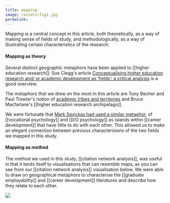 ```yaml
---
title: mapping
image: /assets/fig1.jpg
permalink: 
---
```

Mapping is a central concept in this article, both theoretically, as a way of making sense of fields of study, and methodologically, as a way of illustrating certain characteristics of the research. 

#### Mapping as theory
Several distinct geographic metaphors have been applied to [[higher education research]]: Sue Clegg's article [Conceptualising higher education research and/
or academic development as ‘fields’: a critical analysis](https://doi.org/10.1080/07294360.2012.690369) is a good overview. 

The metaphors that we drew on the most in this article are Tony Becher and Paul Trowler's notion of [academic tribes and territories](https://books.google.com.au/books/about/Academic_Tribes_and_Territories.html?id=N76dAAAAMAAJ) and Bruce Macfarlane's [[higher education research archipelago]]. 

We were fortunate that [Mark Savickas had used a similar metaphor](https://www.sciencedirect.com/science/article/abs/pii/S0001879101918342), of [[vocational psychology]] and [[I/O psychology]] as islands within [[career development]] that  have little to do with each other. This allowed us to make an elegant connection between previous characterisions of the two fields we mapped in this study. 

#### Mapping as method
The method we used in this study, [[citation network analysis]], was useful in that it lends itself to visualisations that can resemble maps, as you can see from our [[citation network analysis]] visualisation below. We were able to draw on geographical metaphors to characterise the [[graduate employability]] and [[career development]] literatures and describe how they relate to each other. 

![]({{page.image}})